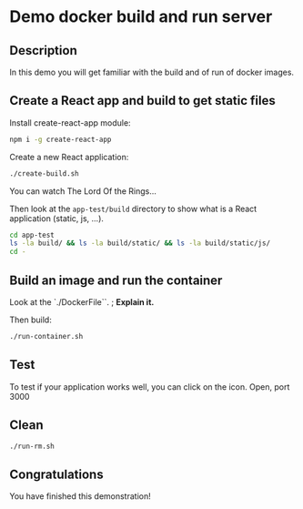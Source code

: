 # Demo docker build and run server

<walkthrough-tutorial-duration duration="10.0"></walkthrough-tutorial-duration>

## Description

In this demo you will get familiar with the build and of run of docker images.

## Create a React app and build to get static files

Install create-react-app module:

```sh
npm i -g create-react-app
```

Create a new React application:

```sh
./create-build.sh
```

You can watch The Lord Of the Rings...

Then look at the `app-test/build` directory to show what is a React application (static, js, ...).

```sh
cd app-test
ls -la build/ && ls -la build/static/ && ls -la build/static/js/
cd -
```

## Build an image and run the container

Look at the `./DockerFile``. ; **Explain it.**

Then build:

```sh
./run-container.sh
```

## Test

To test if your application works well, you can click on the <walkthrough-web-preview-icon></walkthrough-web-preview-icon> icon. Open, port 3000

## Clean

```sh
./run-rm.sh
```

## Congratulations

You have finished this demonstration!

<walkthrough-conclusion-trophy></walkthrough-conclusion-trophy>

